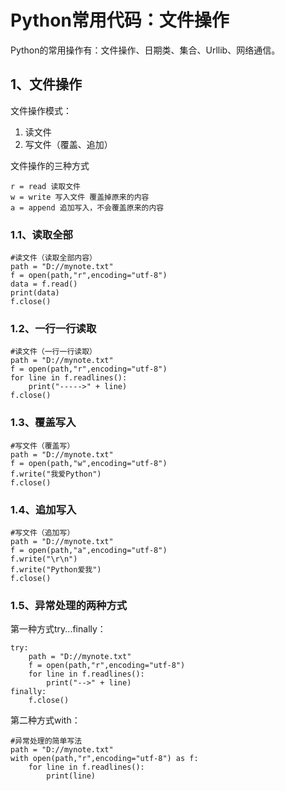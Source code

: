 # Python常用代码：文件操作 #

Python的常用操作有：文件操作、日期类、集合、Urllib、网络通信。

## 1、文件操作 ##
文件操作模式：

1. 读文件
2. 写文件（覆盖、追加）

文件操作的三种方式

	r = read 读取文件
	w = write 写入文件 覆盖掉原来的内容
	a = append 追加写入，不会覆盖原来的内容

### 1.1、读取全部 ###

	#读文件（读取全部内容）
	path = "D://mynote.txt"
	f = open(path,"r",encoding="utf-8")
	data = f.read()
	print(data)
	f.close()

### 1.2、一行一行读取 ###

	#读文件（一行一行读取）
	path = "D://mynote.txt"
	f = open(path,"r",encoding="utf-8")
	for line in f.readlines():
	    print("----->" + line)
	f.close()

### 1.3、覆盖写入 ###

	#写文件（覆盖写）
	path = "D://mynote.txt"
	f = open(path,"w",encoding="utf-8")
	f.write("我爱Python")
	f.close()

### 1.4、追加写入 ###

	#写文件（追加写）
	path = "D://mynote.txt"
	f = open(path,"a",encoding="utf-8")
	f.write("\r\n")
	f.write("Python爱我")
	f.close()

### 1.5、异常处理的两种方式 ###

第一种方式try...finally：

	try:
	    path = "D://mynote.txt"
	    f = open(path,"r",encoding="utf-8")
	    for line in f.readlines():
	        print("-->" + line)
	finally:
	    f.close()

第二种方式with：

	#异常处理的简单写法
	path = "D://mynote.txt"
	with open(path,"r",encoding="utf-8") as f:
	    for line in f.readlines():
	        print(line)






